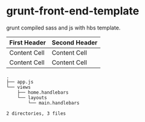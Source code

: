 # grunt-front-end-template
grunt compiled sass and js with hbs template.


| First Header  | Second Header |
| ------------- | ------------- |
| Content Cell  | Content Cell  |
| Content Cell  | Content Cell  |


<pre><code>.
├── app.js
└── views
    ├── home.handlebars
    └── layouts
        └── main.handlebars

2 directories, 3 files
</code></pre>
